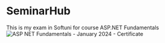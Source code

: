 # SeminarHub
This is my exam in Softuni for course ASP.NET Fundamentals
![ASP NET Fundamentals - January 2024 - Certificate](https://github.com/EvgeniGenov02/SeminarHub/assets/44731191/e6eaeb98-45b9-42b6-83ff-2b91344d555c)
